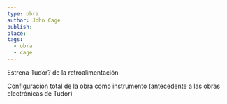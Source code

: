 ```yaml
---
type: obra
author: John Cage
publish: 
place: 
tags:
  - obra
  - cage
---
```

Estrena Tudor?
de la retroalimentación

Configuración total de la obra como instrumento (antecedente a las obras electrónicas de Tudor)